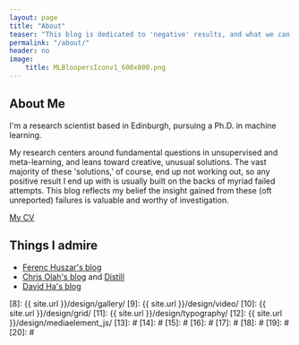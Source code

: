 ```yaml
---
layout: page
title: "About"
teaser: "This blog is dedicated to 'negative' results, and what we can learn from them."
permalink: "/about/"
header: no
image:
    title: MLBloopersIconv1_600x800.png
---
```


## About Me
I'm a research scientist based in Edinburgh, pursuing a Ph.D. in machine learning.

My research centers around fundamental questions in unsupervised and meta-learning, and leans toward creative, unusual solutions. The vast majority of these 'solutions,' of course, end up not working out, so any positive result I end up with is usually built on the backs of myriad failed attempts. This blog reflects my belief the insight gained from these (oft unreported) failures is valuable and worthy of investigation.

[My CV][1]


## Things I admire
* [Ferenc Huszar's blog][2]
* [Chris Olah's blog][3] and [Distill][4]
* [David Ha's blog][5]

 [1]: https://drive.google.com/open?id=1TYHoGb698KNwJZ_xNffaTcjlL_g61gte
 [2]: http://www.inference.vc
 [3]: http://colah.github.io
 [4]: https://distill.pub/
 [5]: http://blog.otoro.net
 [6]: https://github.com/
 [7]: http://sauer.io
 [8]: {{ site.url }}/design/gallery/
 [9]: {{ site.url }}/design/video/
 [10]: {{ site.url }}/design/grid/
 [11]: {{ site.url }}/design/typography/
 [12]: {{ site.url }}/design/mediaelement_js/
 [13]: #
 [14]: #
 [15]: #
 [16]: #
 [17]: #
 [18]: #
 [19]: #
 [20]: #